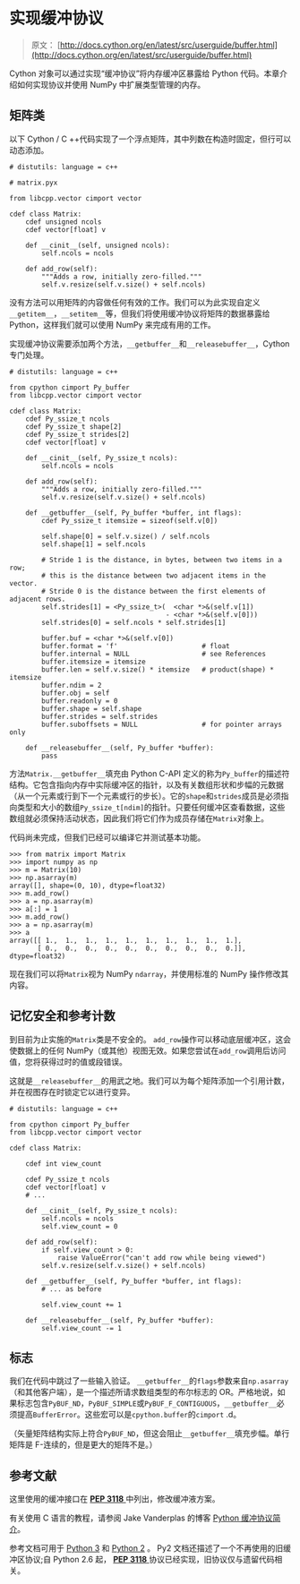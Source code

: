 # 实现缓冲协议

> 原文： [http://docs.cython.org/en/latest/src/userguide/buffer.html](http://docs.cython.org/en/latest/src/userguide/buffer.html)

Cython 对象可以通过实现“缓冲协议”将内存缓冲区暴露给 Python 代码。本章介绍如何实现协议并使用 NumPy 中扩展类型管理的内存。

## 矩阵类

以下 Cython / C ++代码实现了一个浮点矩阵，其中列数在构造时固定，但行可以动态添加。

```
# distutils: language = c++

# matrix.pyx

from libcpp.vector cimport vector

cdef class Matrix:
    cdef unsigned ncols
    cdef vector[float] v

    def __cinit__(self, unsigned ncols):
        self.ncols = ncols

    def add_row(self):
        """Adds a row, initially zero-filled."""
        self.v.resize(self.v.size() + self.ncols)

```

没有方法可以用矩阵的内容做任何有效的工作。我们可以为此实现自定义`__getitem__`，`__setitem__`等，但我们将使用缓冲协议将矩阵的数据暴露给 Python，这样我们就可以使用 NumPy 来完成有用的工作。

实现缓冲协议需要添加两个方法，`__getbuffer__`和`__releasebuffer__`，Cython 专门处理。

```
# distutils: language = c++

from cpython cimport Py_buffer
from libcpp.vector cimport vector

cdef class Matrix:
    cdef Py_ssize_t ncols
    cdef Py_ssize_t shape[2]
    cdef Py_ssize_t strides[2]
    cdef vector[float] v

    def __cinit__(self, Py_ssize_t ncols):
        self.ncols = ncols

    def add_row(self):
        """Adds a row, initially zero-filled."""
        self.v.resize(self.v.size() + self.ncols)

    def __getbuffer__(self, Py_buffer *buffer, int flags):
        cdef Py_ssize_t itemsize = sizeof(self.v[0])

        self.shape[0] = self.v.size() / self.ncols
        self.shape[1] = self.ncols

        # Stride 1 is the distance, in bytes, between two items in a row;
        # this is the distance between two adjacent items in the vector.
        # Stride 0 is the distance between the first elements of adjacent rows.
        self.strides[1] = <Py_ssize_t>(  <char *>&(self.v[1])
                                       - <char *>&(self.v[0]))
        self.strides[0] = self.ncols * self.strides[1]

        buffer.buf = <char *>&(self.v[0])
        buffer.format = 'f'                     # float
        buffer.internal = NULL                  # see References
        buffer.itemsize = itemsize
        buffer.len = self.v.size() * itemsize   # product(shape) * itemsize
        buffer.ndim = 2
        buffer.obj = self
        buffer.readonly = 0
        buffer.shape = self.shape
        buffer.strides = self.strides
        buffer.suboffsets = NULL                # for pointer arrays only

    def __releasebuffer__(self, Py_buffer *buffer):
        pass

```

方法`Matrix.__getbuffer__`填充由 Python C-API 定义的称为`Py_buffer`的描述符结构。它包含指向内存中实际缓冲区的指针，以及有关数组形状和步幅的元数据（从一个元素或行到下一个元素或行的步长）。它的`shape`和`strides`成员是必须指向类型和大小的数组`Py_ssize_t[ndim]`的指针。只要任何缓冲区查看数据，这些数组就必须保持活动状态，因此我们将它们作为成员存储在`Matrix`对象上。

代码尚未完成，但我们已经可以编译它并测试基本功能。

```
>>> from matrix import Matrix
>>> import numpy as np
>>> m = Matrix(10)
>>> np.asarray(m)
array([], shape=(0, 10), dtype=float32)
>>> m.add_row()
>>> a = np.asarray(m)
>>> a[:] = 1
>>> m.add_row()
>>> a = np.asarray(m)
>>> a
array([[ 1.,  1.,  1.,  1.,  1.,  1.,  1.,  1.,  1.,  1.],
       [ 0.,  0.,  0.,  0.,  0.,  0.,  0.,  0.,  0.,  0.]], dtype=float32)

```

现在我们可以将`Matrix`视为 NumPy `ndarray`，并使用标准的 NumPy 操作修改其内容。

## 记忆安全和参考计数

到目前为止实施的`Matrix`类是不安全的。 `add_row`操作可以移动底层缓冲区，这会使数据上的任何 NumPy（或其他）视图无效。如果您尝试在`add_row`调用后访问值，您将获得过时的值或段错误。

这就是`__releasebuffer__`的用武之地。我们可以为每个矩阵添加一个引用计数，并在视图存在时锁定它以进行变异。

```
# distutils: language = c++

from cpython cimport Py_buffer
from libcpp.vector cimport vector

cdef class Matrix:

    cdef int view_count

    cdef Py_ssize_t ncols
    cdef vector[float] v
    # ...

    def __cinit__(self, Py_ssize_t ncols):
        self.ncols = ncols
        self.view_count = 0

    def add_row(self):
        if self.view_count > 0:
            raise ValueError("can't add row while being viewed")
        self.v.resize(self.v.size() + self.ncols)

    def __getbuffer__(self, Py_buffer *buffer, int flags):
        # ... as before

        self.view_count += 1

    def __releasebuffer__(self, Py_buffer *buffer):
        self.view_count -= 1

```

## 标志

我们在代码中跳过了一些输入验证。 `__getbuffer__`的`flags`参数来自`np.asarray`（和其他客户端），是一个描述所请求数组类型的布尔标志的 OR。严格地说，如果标志包含`PyBUF_ND`，`PyBUF_SIMPLE`或`PyBUF_F_CONTIGUOUS`，`__getbuffer__`必须提高`BufferError`。这些宏可以是`cpython.buffer`的`cimport` .d。

（矢量矩阵结构实际上符合`PyBUF_ND`，但这会阻止`__getbuffer__`填充步幅。单行矩阵是 F-连续的，但是更大的矩阵不是。）

## 参考文献

这里使用的缓冲接口在  [**PEP 3118** ](https://www.python.org/dev/peps/pep-3118)中列出，修改缓冲液方案。

有关使用 C 语言的教程，请参阅 Jake Vanderplas 的博客 [Python 缓冲协议简介](https://jakevdp.github.io/blog/2014/05/05/introduction-to-the-python-buffer-protocol/)。

参考文档可用于 [Python 3](https://docs.python.org/3/c-api/buffer.html) 和 [Python 2](https://docs.python.org/2.7/c-api/buffer.html) 。 Py2 文档还描述了一个不再使用的旧缓冲区协议;自 Python 2.6 起，  [**PEP 3118** ](https://www.python.org/dev/peps/pep-3118)协议已经实现，旧协议仅与遗留代码相关。